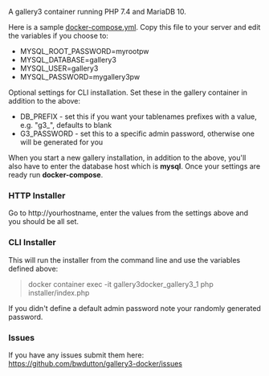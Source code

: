 A gallery3 container running PHP 7.4 and MariaDB 10.

Here is a sample [docker-compose.yml](https://github.com/bwdutton/gallery3-docker/blob/master/docker-compose.yml). Copy this file to your server and edit the variables if you choose to:
* MYSQL_ROOT_PASSWORD=myrootpw
* MYSQL_DATABASE=gallery3
* MYSQL_USER=gallery3
* MYSQL_PASSWORD=mygallery3pw

Optional settings for CLI installation. Set these in the gallery container in addition to the above:
* DB_PREFIX - set this if you want your tablenames prefixes with a value, e.g. "g3_", defaults to blank
* G3_PASSWORD - set this to a specific admin password, otherwise one will be generated for you

When you start a new gallery installation, in addition to the above, you'll also have to enter the database host which is **mysql**. Once your settings are ready run __docker-compose__.

### HTTP Installer

Go to http://yourhostname, enter the values from the settings above and you should be all set.

### CLI Installer

This will run the installer from the command line and use the variables defined above:

> docker container exec -it gallery3docker_gallery3_1 php installer/index.php

If you didn't define a default admin password note your randomly generated password.

### Issues

If you have any issues submit them here: https://github.com/bwdutton/gallery3-docker/issues
